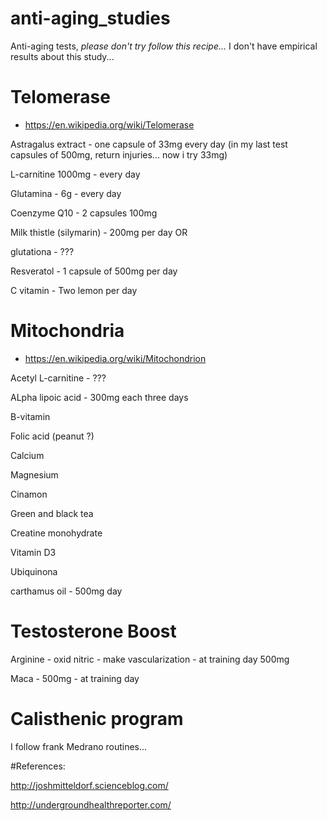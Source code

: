 # anti-aging_studies
Anti-aging tests,  *please don't try follow this recipe...*
I don't have empirical results about this study...

# Telomerase 
- https://en.wikipedia.org/wiki/Telomerase

Astragalus extract  - one capsule of 33mg every day (in my last test capsules of 500mg, return injuries... now i try 33mg)

L-carnitine 1000mg - every day

Glutamina - 6g - every day

Coenzyme Q10 - 2 capsules 100mg

Milk thistle (silymarin) - 200mg per day  OR  

glutationa - ???

Resveratol - 1 capsule of 500mg per day

C vitamin - Two lemon per day


# Mitochondria 
- https://en.wikipedia.org/wiki/Mitochondrion

Acetyl L-carnitine - ???

ALpha lipoic acid - 300mg each three days

B-vitamin

Folic acid (peanut ?)

Calcium 

Magnesium

Cinamon

Green and black tea

Creatine monohydrate

Vitamin D3

Ubiquinona

carthamus oil - 500mg day


# Testosterone Boost
Arginine - oxid nitric - make vascularization -  at training day 500mg

Maca - 500mg - at training day 

# Calisthenic program 
I follow frank Medrano routines...

#References:

http://joshmitteldorf.scienceblog.com/

http://undergroundhealthreporter.com/

